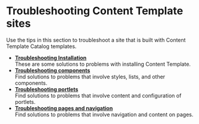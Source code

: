 # Troubleshooting Content Template sites

Use the tips in this section to troubleshoot a site that is built with Content Template Catalog templates.

-   **[Troubleshooting Installation](../ctc/ctc_trouble_install.md)**  
These are some solutions to problems with installing Content Template.
-   **[Troubleshooting components](../ctc/ctc_trouble_comp.md)**  
Find solutions to problems that involve styles, lists, and other components.
-   **[Troubleshooting portlets](../ctc/ctc_trouble_portlet.md)**  
Find solutions to problems that involve content and configuration of portlets.
-   **[Troubleshooting pages and navigation](../ctc/ctc_trouble_pages.md)**  
Find solutions to problems that involve navigation and content on pages.


